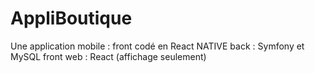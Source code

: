 # AppliBoutique

Une application mobile : front codé en React NATIVE 
back : Symfony et MySQL
front web : React (affichage seulement)
